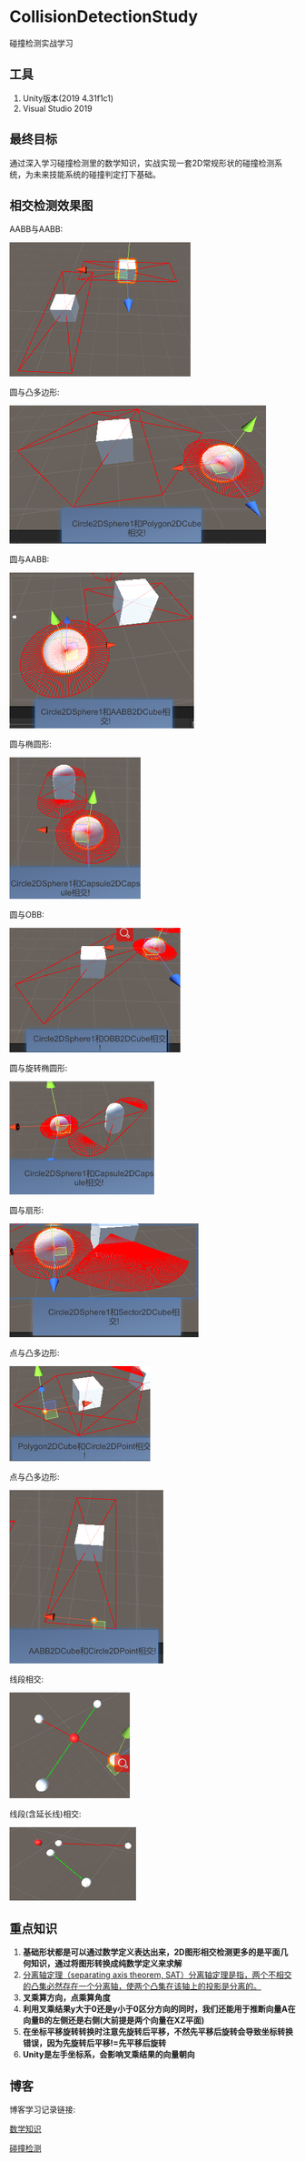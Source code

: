 # CollisionDetectionStudy
碰撞检测实战学习

## 工具

1. Unity版本(2019 4.31f1c1)
2. Visual Studio 2019

## 最终目标

通过深入学习碰撞检测里的数学知识，实战实现一套2D常规形状的碰撞检测系统，为未来技能系统的碰撞判定打下基础。

## 相交检测效果图

AABB与AABB:

![AABB2DIntersectionWithAABB2D](./Images/AABB2DIntersectionWithAABB2D.PNG)

圆与凸多边形:

![Circle2DIntersectionPolygon2D](./Images/Circle2DIntersectionPolygon2D.PNG)

圆与AABB:

![Circle2DIntersectionWithAABB](./Images/Circle2DIntersectionWithAABB.PNG)

圆与椭圆形:

![Circle2DIntersectionWithCapsule2D](./Images/Circle2DIntersectionWithCapsule2D.PNG)

圆与OBB:

![Circle2DIntersectionWithOBB2D](./Images/Circle2DIntersectionWithOBB2D.PNG)

圆与旋转椭圆形:

![Circle2DIntersectionWithRotateCapsule2D](./Images/Circle2DIntersectionWithRotateCapsule2D.PNG)

圆与扇形:

![Circle2DIntersectionWithSector2D](./Images/Circle2DIntersectionWithSector2D.PNG)

点与凸多边形:

![PointInPolygon](./Images/PointInPolygon.PNG)

点与凸多边形:

![PointIntersectionWithAABB2D](./Images/PointIntersectionWithAABB2D.PNG)

线段相交:

![LineIntersectionPointCapture](./Images/LineIntersectionPointCapture.PNG)

线段(含延长线)相交:

![LineIntersectionPoint2Capture](./Images/LineIntersectionPoint2Capture.PNG)

## 重点知识

1. **基础形状都是可以通过数学定义表达出来，2D图形相交检测更多的是平面几何知识，通过将图形转换成纯数学定义来求解**
2. [分离轴定理（separating axis theorem, SAT）分离轴定理是指，两个不相交的凸集必然存在一个分离轴，使两个凸集在该轴上的投影是分离的。](https://blog.csdn.net/qq_37043683/article/details/80375691)
3. **叉乘算方向，点乘算角度**
4. **利用叉乘结果y大于0还是y小于0区分方向的同时，我们还能用于推断向量A在向量B的左侧还是右侧(大前提是两个向量在XZ平面)**
5. **在坐标平移旋转转换时注意先旋转后平移，不然先平移后旋转会导致坐标转换错误，因为先旋转后平移!=先平移后旋转**
6. **Unity是左手坐标系，会影响叉乘结果的向量朝向**

## 博客

博客学习记录链接:

[数学知识](http://tonytang1990.github.io/2022/02/21/数学知识/)

[碰撞检测](http://tonytang1990.github.io/2022/01/21/%E7%A2%B0%E6%92%9E%E6%A3%80%E6%B5%8B/#%E5%BD%A2%E7%8A%B6%E7%A2%B0%E6%92%9E%E6%A3%80%E6%B5%8B)
